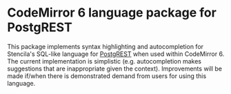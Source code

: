 # CodeMirror 6 language package for PostgREST

This package implements syntax highlighting and autocompletion for Stencila's SQL-like language for [PostgREST](https://postgrest.org/) when used within CodeMirror 6. The current implementation is simplistic (e.g. autocompletion makes suggestions that are inappropriate given the context). Improvements will be made if/when there is demonstrated demand from users for using this language.

